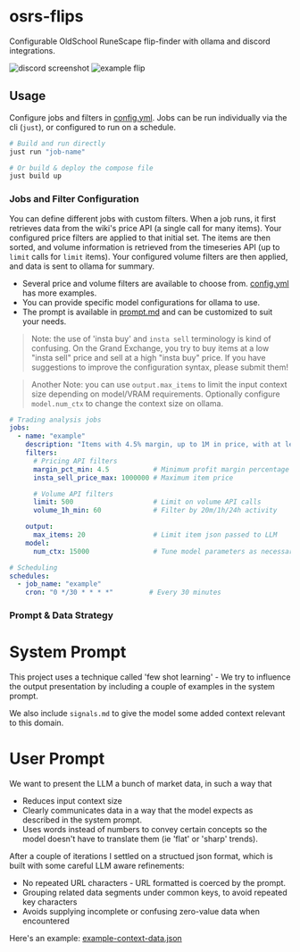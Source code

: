 # osrs-flips

Configurable OldSchool RuneScape flip-finder with ollama and discord integrations.

![discord screenshot](https://i.imgur.com/HF72KxW.png)
![example flip](https://i.imgur.com/BE16VyL.png)

## Usage

Configure jobs and filters in [config.yml](./config.yml). Jobs can be run individually via the cli (`just`), or configured to run on a schedule.

```bash
# Build and run directly
just run "job-name"

# Or build & deploy the compose file
just build up
```

### Jobs and Filter Configuration

You can define different jobs with custom filters. When a job runs, it first retrieves data from the wiki's price API (a single call for many items). Your configured price filters are applied to that initial set. The items are then sorted, and volume information is retrieved from the timeseries API (up to `limit` calls for `limit` items). Your configured volume filters are then applied, and data is sent to ollama for summary.

- Several price and volume filters are available to choose from. [config.yml](./config.yml) has more examples.
- You can provide specific model configurations for ollama to use.
- The prompt is available in [prompt.md](./prompt.md) and can be customized to suit your needs.

> Note: the use of 'insta buy' and `insta sell` terminology is kind of confusing. On the Grand Exchange, you try to buy items at a low "insta sell" price and sell at a high "insta buy" price.
> If you have suggestions to improve the configuration syntax, please submit them!


> Another Note: you can use `output.max_items` to limit the input context size depending on model/VRAM requirements. Optionally configure `model.num_ctx` to change the context size on ollama.

```yaml
# Trading analysis jobs
jobs:
  - name: "example"
    description: "Items with 4.5% margin, up to 1M in price, with at least 60 trades in the last hour"
    filters:
      # Pricing API filters
      margin_pct_min: 4.5           # Minimum profit margin percentage
      insta_sell_price_max: 1000000 # Maximum item price

      # Volume API filters
      limit: 500                    # Limit on volume API calls
      volume_1h_min: 60             # Filter by 20m/1h/24h activity

    output:
      max_items: 20                 # Limit item json passed to LLM
    model:
      num_ctx: 15000                # Tune model parameters as necessary

# Scheduling
schedules:
  - job_name: "example"
    cron: "0 */30 * * * *"         # Every 30 minutes
```

### Prompt & Data Strategy

# System Prompt

This project uses a technique called 'few shot learning' - We try to influence the output presentation by including a couple of examples in the system prompt.

We also include `signals.md` to give the model some added context relevant to this domain.

# User Prompt

We want to present the LLM a bunch of market data, in such a way that
- Reduces input context size
- Clearly communicates data in a way that the model expects as described in the system prompt.
- Uses words instead of numbers to convey certain concepts so the model doesn't have to translate them (ie 'flat' or 'sharp' trends).

After a couple of iterations I settled on a structued json format, which is built with some careful LLM aware refinements:
- No repeated URL characters - URL formatted is coerced by the prompt.
- Grouping related data segments under common keys, to avoid repeated key characters
- Avoids supplying incomplete or confusing zero-value data when encountered

Here's an example: [example-context-data.json](./example-context-data.json)


